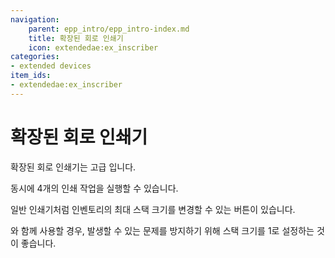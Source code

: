 ```yaml
---
navigation:
    parent: epp_intro/epp_intro-index.md
    title: 확장된 회로 인쇄기
    icon: extendedae:ex_inscriber
categories:
- extended devices
item_ids:
- extendedae:ex_inscriber
---
```


# 확장된 회로 인쇄기

<Row gap="20">
<BlockImage id="extendedae:ex_inscriber" scale="8"></BlockImage>
</Row>

확장된 회로 인쇄기는 고급 <ItemLink id="ae2:inscriber" />입니다.

동시에 4개의 인쇄 작업을 실행할 수 있습니다.

일반 인쇄기처럼 인벤토리의 최대 스택 크기를 변경할 수 있는 버튼이 있습니다.

<ItemLink id="ae2:pattern_provider" />와 함께 사용할 경우, 발생할 수 있는 문제를 방지하기 위해 스택 크기를 1로 설정하는 것이 좋습니다.